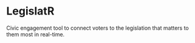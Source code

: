 # LegislatR
Civic engagement tool to connect voters to the legislation that matters to them most in real-time.

